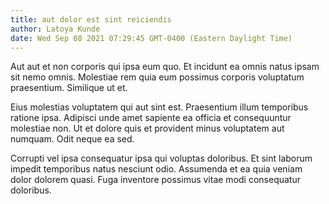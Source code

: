 ```yaml
---
title: aut dolor est sint reiciendis
author: Latoya Kunde
date: Wed Sep 08 2021 07:29:45 GMT-0400 (Eastern Daylight Time)
---
```

Aut aut et non corporis qui ipsa eum quo. Et incidunt ea omnis natus ipsam sit nemo omnis. Molestiae rem quia eum possimus corporis voluptatum praesentium. Similique ut et.

 Eius molestias voluptatem qui aut sint est. Praesentium illum temporibus ratione ipsa. Adipisci unde amet sapiente ea officia et consequuntur molestiae non. Ut et dolore quis et provident minus voluptatem aut numquam. Odit neque ea sed.

 Corrupti vel ipsa consequatur ipsa qui voluptas doloribus. Et sint laborum impedit temporibus natus nesciunt odio. Assumenda et ea quia veniam dolor dolorem quasi. Fuga inventore possimus vitae modi consequatur doloribus.